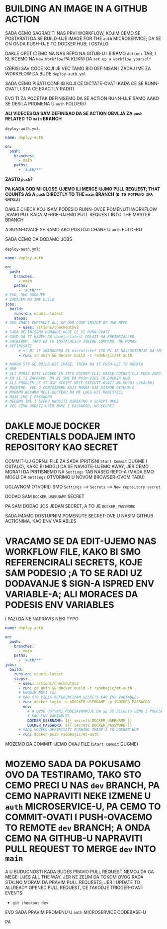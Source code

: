 # BUILDING AN IMAGE IN A GITHUB ACTION

SADA CEMO SAGRADITI NAS PRVI WORKFLOW, KOJIM CEMO SE POSTARATI DA SE BUILD-UJE IMAGE FOR THE `auth` MICROSERVICE; DA SE ON ONDA PUSH-UJE TO DOCKER HUB; I OSTALO

DAKLE OPET IDEMO NA NAS REPO NA GITUB-U I BIRAMO `Actions` TAB; I KLIKCEMO NA `New Workflow` PA KLIKNI DA `set up a workflow yourself`

IZBRISI SAV CODE KOJI JE VEC TAMO BIO DEFINISAN I ZADAJ IME ZA WORKFLOW DA BUDE `deploy-auth.yml`

SADA CEMO PISATI CONFIIG KOJI CE DICTATE-OVATI KADA CE SE RUNN-OVATI, I STA CE EXACTLY RADITI

EVO TI ZA POCETAK DEFINISEMO DA SE ACTION RUNN-UJE SAMO AAKO SE DESILA PROMENA U `auth` FOLDERU

**ALI VIDECES DA SAM DEFINISAO DA SE ACTION OBVLJA ZA `push` RELATED TO `main` BRANCH**

`deploy-auth.yml`:

```yml
name: deploy-auth

on:
  push:
    branches:
      - main
    paths:
      - 'auth/**'
```

**ZASTO `push`?**

**PA KADA GOD MI CLOSE-UJEMO ILI MERGE-UJMO PULL REQUEST; THAT COUNTS AS A `push` DIRECTLY TO THE `main` BRANCH** (**`D TO POTPUNO IMA SMISLA`**)

DAKLE CHECK KOJ ISAM PODESIO RUNN-OVCE POMENUTI WORKFLOW ,SVAKI PUT KADA MERGE-UJEMO PULL REQUEST INTO THE MASTER BRANCH

A RUNN-OVACE SE SAMO AKO POSTOJI CHANE U `auth` FOLDERU

SADA CEMO DA DODAMO JOBS

`deploy-auth.yml`:

```yml
name: deploy-auth

on:
  push:
    branches:
      - main
    paths:
      - 'auth/**'
# EVO, OVO DODAJEM
# ZADAJEM MU IME build
jobs:
  build:
    runs-on: ubuntu-latest
    steps:
# OVO ZNACI CHECKOUT ALL OF OUR CODE INSIDE OF OUR REPO
      - uses: actions/checkout@v2
# SADA DEFINISEMO KOMANDE KOJE CE SE RUNN-OVATI
# SAMO DA TI KAZEM DA ubuntu-latest DOLAZI SA PREINSTALLED 
# DOCKEROM, TAKO DA TU INSTALACIJU INSIDE COMMAND, NE MORAS
# DEFINISATI 
      # mt MI JE SKARACENO ZA microticket (TO MI JE NAJLOGICNIJE DA SMISLIM)      
      - run: cd auth && docker build -t radebajic/mt-auth 

# NAKON STO SE BUILD-UJE IMAGE, TREBA DA SE PUSH-UJE TO DOCKER 
# HUB
# ALI MORAS BITI LOGGED IN INTO DOCKER CLI; DAKLE DOCKER CLI MORA ZNATI
# KO SI TI ZAPRAVO, DA BI SME DA PUSH-UJES TO DOCKER HUB
# ALI PROBLEM JE ST OSE SCRIPT NECE EXECUTE-OVATI NA MOJOJ LIKALNOJ
# MACHINE, VEC U CONTAINERU KOJI MANGE-UJE GITHUB GITHUB-A
# MORAMO NEKAKO RECI DOCKERU DA ME LOGG-UJE KORISTECI
# MOJE IME I PASSWORD
# NECEMO IME I SIFRU UNOSITI DIREKTNO U SCRIPT OVDE
# VEC CEMO DODATI USER NAME I PASSWORD, KO SECRET
```

# DAKLE MOJE DOCKER CREDENTIALS DODAJEM INTO REPOSITORY KAO SECRET

COMMIT-UJ GORNJI FILE ZA SADA (PRITISNI `Start Commit` DUGME I OSTALO), KAKO BI MOGLI DA SE NAVIGTE-UJEMO AWAY, JER CEMO MORATI DA PRITISNEMO NA `Settings` TAB NASEG REPO-A (MADA SMO MOGLI DA `Settings` OTVORIMO U NOVOM BROWSER-OVOM TABU)

UGLAVNOM OTVORILI SMO `Settings` --> `Secrets` --> `New repository secret`

DODAO SAM `DOCKER_USERNAME` SECRET

PA SAM DODAO JOS JEDAN SECRET, A TO JE `DOCKER_PASSWORD`

SADA IMAMO DOSTUPNIM POMENUTE SECRET-OVE U NASIM GITHUB ACTIONIMA, KAO ENV VARIABLES

# VRACAMO SE DA EDIT-UJEMO NAS WORKFLOW FILE, KAKO BI SMO REFERENCIRALI SECRETS, KOJE SAM PODESIO ;A TO SE RADI UZ DODAVANJE $ SIGN-A ISPRED ENV VARIABLE-A; ALI MORACES DA PODESIS ENV VARIABLES

I PAZI DA NE NAPRAVIS NEKI TYPO

```yml
name: deploy-auth

on:
  push:
    branches:
      - main
    paths:
      - 'auth/**'
jobs:
  build:
    runs-on: ubuntu-latest
    steps:
      - uses: actions/checkout@v2   
      - run: cd auth && docker build -t radebajic/mt-auth .
      # UNOSIM NOVI run
      # KAO STO VIDIS REFERENCIRAM SECRETS KAO ENV VARIABLES
      - run: docker login -u $DOCKER_USERNAME -p $DOCKER_PASSWORD
        env:
          # A OVDE USTVARI PODESAVAMKOJE DA SE SE SECRETS UZMU I PODESE
          # KAO ENV VARIABLES
          DOCKER_USERNAME: ${{ secrets.DOCKER_USERNAME }}
          DOCKER_PASSWORD: ${{ secrets.DOCKER_PASSWORD }}
      # SADA MOZEMO DEFINISATI PUSHING IMAGE-A TO DOCKER HUB
      - run: docker push radebajic/mt-auth
```

MOZEMO DA COMMIT-IJEMO OVAJ FILE (`Start commit` DUGME)

# MOZEMO SADA DA POKUSAMO OVO DA TESTIRAMO, TAKO STO CEMO PRECI U NAS `dev` BRANCH, PA CEMO NAPRAVITI NEKE IZMENE U `auth` MICROSERVICE-U, PA CEMO TO COMMIT-OVATI I PUSH-OVACEMO TO REMOTE `dev` BRANCH; A ONDA CEMO NA GITHUB-U NAPRAVITI PULL REQUEST TO MERGE `dev` INTO `main`

A U BUDUCNOSTI KADA BUDES PRAVIO PULL REQUEST NEMOJ DA GA MEGE-UJES ALL THE WAY, JER NE ZELIM DA TOKOM OVOG RADA STALNO MORAM DA PRAVIM PULL REQUESTS, JER I UPDATE TO ALLREADY OPENED PULL REQUEST, CE TAKODJE TRIGGER-OVATI EVENTS

- `git checkout dev`

EVO SADA PRAVIM PROMENU U `auth` MICROSERVICE CODEBASE-U

PA 
